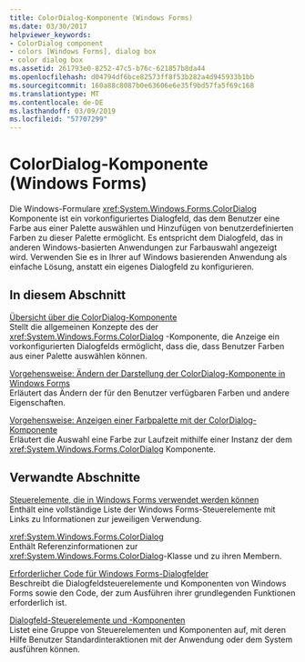 ```yaml
---
title: ColorDialog-Komponente (Windows Forms)
ms.date: 03/30/2017
helpviewer_keywords:
- ColorDialog component
- colors [Windows Forms], dialog box
- color dialog box
ms.assetid: 261793e0-8252-47c5-b76c-621857b8da44
ms.openlocfilehash: d04794df6bce82573ff8f53b282a4d945933b1bb
ms.sourcegitcommit: 160a88c8087b0e63606e6e35f9bd57fa5f69c168
ms.translationtype: MT
ms.contentlocale: de-DE
ms.lasthandoff: 03/09/2019
ms.locfileid: "57707299"
---
```

# <a name="colordialog-component-windows-forms"></a>ColorDialog-Komponente (Windows Forms)
Die Windows-Formulare <xref:System.Windows.Forms.ColorDialog> Komponente ist ein vorkonfiguriertes Dialogfeld, das dem Benutzer eine Farbe aus einer Palette auswählen und Hinzufügen von benutzerdefinierten Farben zu dieser Palette ermöglicht. Es entspricht dem Dialogfeld, das in anderen Windows-basierten Anwendungen zur Farbauswahl angezeigt wird. Verwenden Sie es in Ihrer auf Windows basierenden Anwendung als einfache Lösung, anstatt ein eigenes Dialogfeld zu konfigurieren.  
  
## <a name="in-this-section"></a>In diesem Abschnitt  
 [Übersicht über die ColorDialog-Komponente](colordialog-component-overview-windows-forms.md)  
 Stellt die allgemeinen Konzepte des der <xref:System.Windows.Forms.ColorDialog> -Komponente, die Anzeige ein vorkonfigurierten Dialogfelds ermöglicht, dass die, dass Benutzer Farben aus einer Palette auswählen können.  
  
 [Vorgehensweise: Ändern der Darstellung der ColorDialog-Komponente in Windows Forms](how-to-change-the-appearance-of-the-windows-forms-colordialog-component.md)  
 Erläutert das Ändern der für den Benutzer verfügbaren Farben und andere Eigenschaften.  
  
 [Vorgehensweise: Anzeigen einer Farbpalette mit der ColorDialog-Komponente](how-to-show-a-color-palette-with-the-colordialog-component.md)  
 Erläutert die Auswahl eine Farbe zur Laufzeit mithilfe einer Instanz der dem <xref:System.Windows.Forms.ColorDialog> Komponente.  
  
## <a name="related-sections"></a>Verwandte Abschnitte  
 [Steuerelemente, die in Windows Forms verwendet werden können](controls-to-use-on-windows-forms.md)  
 Enthält eine vollständige Liste der Windows Forms-Steuerelemente mit Links zu Informationen zur jeweiligen Verwendung.  
  
 <xref:System.Windows.Forms.ColorDialog>  
 Enthält Referenzinformationen zur <xref:System.Windows.Forms.ColorDialog>-Klasse und zu ihren Membern.  
  
 [Erforderlicher Code für Windows Forms-Dialogfelder](assetId:///VS|dv_vstechart|~\html\vbtchessentialcodeforwindowsformsdialogboxes.htm)  
 Beschreibt die Dialogfeldsteuerelemente und Komponenten von Windows Forms sowie den Code, der zum Ausführen ihrer grundlegenden Funktionen erforderlich ist.  
  
 [Dialogfeld-Steuerelemente und -Komponenten](dialog-box-controls-and-components-windows-forms.md)  
 Listet eine Gruppe von Steuerelementen und Komponenten auf, mit deren Hilfe Benutzer Standardinteraktionen mit der Anwendung oder dem System ausführen können.
